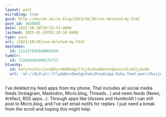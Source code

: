 ```yaml
---
layout: post
microblog: true
guid: http://davids.micro.blog/2023/10/30/ive-deleted-my.html
post_id: 3650565
date: 2023-10-30T20:52:53-0800
lastmod: 2025-01-29T02:29:16-0800
type: post
url: /2023/10/30/ive-deleted-my.html
mastodon:
  id: 111327836548068169
tumblr:
  id: 732669384908275712
bluesky:
  id: bafyreihlzcjncq65yr4666hagil7sj4uo5u4dxets6pnszcalzd3jjdvd4
  url: 'at://did:plc:7rlydg6zzdewlgn3s6s3txid/app.bsky.feed.post/3kczjqsqza42b'
---
```

<p>I’ve deleted my feed apps from my phone. That includes all social media feeds (Instagram, Mastodon, Micro.blog, Threads…) and news feeds (News, Artifact, RSS apps…). Through apps like Ulysses and Humboldt I can still post to Micro.blog, and I’ve set email notifs for replies. I just need a break from the scroll and hoping this might help.</p>
